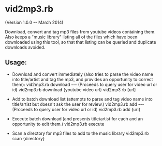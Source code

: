 vid2mp3.rb
==========
(Version 1.0.0 -- March 2014)

Download, convert and tag mp3 files from youtube videos containing them.
Also keeps a "music library" listing all of the files which have been downloaded using this tool,
so that that listing can be queried and duplicate downloads avoided.

Usage: 
-------

* Download and convert immediately (also tries to parse the video name into title/artist and tag the mp3, and provides an opportunity to correct them):
  vid2mp3.rb download --- (Proceeds to query user for video url or id)
  vid2mp3.rb download {youtube video url}
  vid2mp3.rb {url}

* Add to batch download list (attempts to parse and tag video name into title/artist but doesn't ask the user for review.)
  vid2mp3.rb add --- (Proceeds to query user for video url or id)
  vid2mp3.rb add {url}

* Execute batch download (and presents title/artist for each and an opportunity to edit them.)
  vid2mp3.rb execute

* Scan a directory for mp3 files to add to the music library
  vid2mp3.rb scan {directory}

